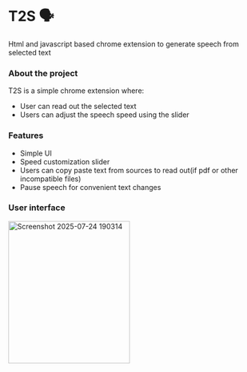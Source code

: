 

# **T2S** 🗣️


Html and javascript based chrome extension to generate speech from selected text


###  About the project 

T2S is a simple chrome extension where:
- User can read out the selected text
- Users can adjust the speech speed using the slider

###   Features 

- Simple UI
- Speed customization slider
- Users can copy paste text from sources to read out(if pdf or other incompatible files)
- Pause speech for convenient text changes

###   User interface


<img width="243" height="284" alt="Screenshot 2025-07-24 190314" src="https://github.com/user-attachments/assets/2e830c84-9d01-4b51-bde4-88de0fcc894d" />
